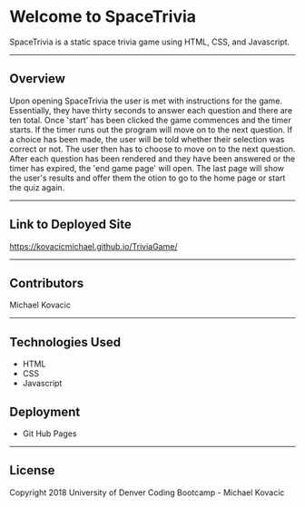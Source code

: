 # Welcome to SpaceTrivia
SpaceTrivia is a static space trivia game using HTML, CSS, and Javascript.

***

## Overview
Upon opening SpaceTrivia the user is met with instructions for the game.  Essentially, they have thirty seconds to answer each question and there are ten total.  Once 'start' has been clicked the game commences and the timer starts.  If the timer runs out the program will move on to the next question.  If a choice has been made, the user will be told whether their selection was correct or not.  The user then has to choose to move on to the next question.  After each question has been rendered and they have been answered or the timer has expired, the 'end game page' will open.  The last page will show the user's results and offer them the otion to go to the home page or start the quiz again.

***

## Link to Deployed Site
https://kovacicmichael.github.io/TriviaGame/


***

## Contributors
Michael Kovacic

***

## Technologies Used
* HTML
* CSS
* Javascript

## Deployment
* Git Hub Pages

***

## License
Copyright 2018 University of Denver Coding Bootcamp - Michael Kovacic
